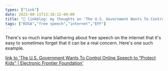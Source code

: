 ```yaml
---
types: ["link"]
date: 2023-08-11T13:16:12-04:00
title: "🔗 linkblog: my thoughts on 'The U.S. Government Wants To Control Online Speech to “Protect Kids” | Electronic Frontier Foundation'"
tags: ["KOSA","free speech","internet","EFF"]
---
```

There's so much inane blathering about free speech on the internet that it's easy to sometimes forget that it can be a real concern. Here's one such example.  
 

[link to 'The U.S. Government Wants To Control Online Speech to “Protect Kids” | Electronic Frontier Foundation'](https://www.eff.org/deeplinks/2023/08/us-government-about-control-speech-online-protect-kids)
